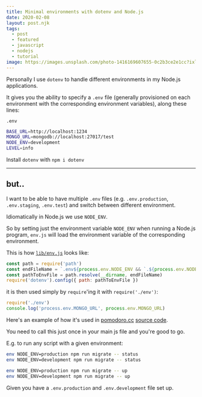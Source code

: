 ```yaml
---
title: Minimal environments with dotenv and Node.js
date: 2020-02-08
layout: post.njk
tags:
  - post
  - featured
  - javascript
  - nodejs
  - tutorial
image: https://images.unsplash.com/photo-1416169607655-0c2b3ce2e1cc?ixlib=rb-1.2.1&ixid=eyJhcHBfaWQiOjEyMDd9&auto=format&fit=crop&w=250&q=40
---
```


Personally I use `dotenv` to handle different environments in my Node.js applications.

It gives you the ability to specify a `.env` file (generally provisioned on each environment with the corresponding environment variables), along these lines:

`.env`

```bash
BASE_URL=http://localhost:1234
MONGO_URL=mongodb://localhost:27017/test
NODE_ENV=development
LEVEL=info
```

Install `dotenv` with `npm i dotenv`

---

## but..

I want to be able to have multiple `.env` files (e.g. `.env.production`, `.env.staging`, `.env.test`) and switch between different environment.

Idiomatically in Node.js we use `NODE_ENV`.

So by setting just the environment variable `NODE_ENV` when running a Node.js program, `env.js` will load the environment variable of the corresponding environment.

This is how [`lib/env.js`](https://github.com/christian-fei/pomodoro.cc/blob/master/api/env.js) looks like:

```js
const path = require('path')
const endFileName = `.env${process.env.NODE_ENV && `.${process.env.NODE_ENV}`}`
const pathToEnvFile = path.resolve(__dirname, endFileName)
require('dotenv').config({ path: pathToEnvFile })
```

it is then used simply by `require`'ing it with `require('./env')`:

```js
require('./env')
console.log('process.env.MONGO_URL', process.env.MONGO_URL)
```

Here's an example of how it's used in [pomodoro.cc](https://pomodoro.cc) [source code](https://github.com/christian-fei/pomodoro.cc/blob/master/api/scripts/update-users-twitter-avatar.js#L3).

You need to call this just once in your main js file and you're good to go.

E.g. to run any script with a given environment:

```bash
env NODE_ENV=production npm run migrate -- status
env NODE_ENV=development npm run migrate -- status

env NODE_ENV=production npm run migrate -- up
env NODE_ENV=development npm run migrate -- up
```

Given you have a `.env.production` and `.env.development` file set up.

